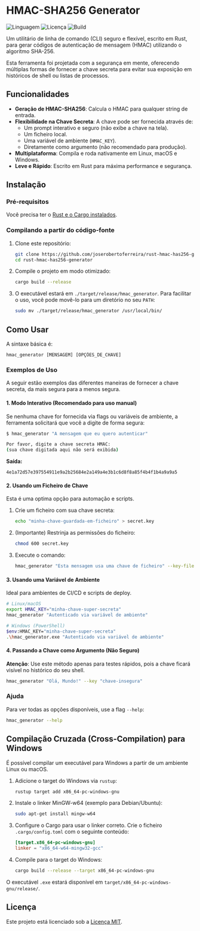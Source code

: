 # HMAC-SHA256 Generator

![Linguagem](https://img.shields.io/badge/language-Rust-orange.svg)
![Licença](https://img.shields.io/badge/license-MIT-blue.svg)
![Build](https://img.shields.io/badge/build-passing-brightgreen.svg)

Um utilitário de linha de comando (CLI) seguro e flexível, escrito em Rust, para gerar códigos de autenticação de mensagem (HMAC) utilizando o algoritmo SHA-256.

Esta ferramenta foi projetada com a segurança em mente, oferecendo múltiplas formas de fornecer a chave secreta para evitar sua exposição em históricos de shell ou listas de processos.

## Funcionalidades

- **Geração de HMAC-SHA256**: Calcula o HMAC para qualquer string de entrada.
- **Flexibilidade na Chave Secreta**: A chave pode ser fornecida através de:
  - Um prompt interativo e seguro (não exibe a chave na tela).
  - Um ficheiro local.
  - Uma variável de ambiente (`HMAC_KEY`).
  - Diretamente como argumento (não recomendado para produção).
- **Multiplataforma**: Compila e roda nativamente em Linux, macOS e Windows.
- **Leve e Rápido**: Escrito em Rust para máxima performance e segurança.

## Instalação

### Pré-requisitos

Você precisa ter o [Rust e o Cargo instalados](https://www.rust-lang.org/tools/install).

### Compilando a partir do código-fonte

1.  Clone este repositório:

    ```sh
    git clone https://github.com/joserobertoferreira/rust-hmac-has256-generator.git
    cd rust-hmac-has256-generator
    ```

2.  Compile o projeto em modo otimizado:

    ```sh
    cargo build --release
    ```

3.  O executável estará em `./target/release/hmac_generator`. Para facilitar o uso, você pode movê-lo para um diretório no seu `PATH`:
    ```sh
    sudo mv ./target/release/hmac_generator /usr/local/bin/
    ```

## Como Usar

A sintaxe básica é:

```
hmac_generator [MENSAGEM] [OPÇÕES_DE_CHAVE]
```

### Exemplos de Uso

A seguir estão exemplos das diferentes maneiras de fornecer a chave secreta, da mais segura para a menos segura.

#### 1. Modo Interativo (Recomendado para uso manual)

Se nenhuma chave for fornecida via flags ou variáveis de ambiente, a ferramenta solicitará que você a digite de forma segura:

```sh
$ hmac_generator "A mensagem que eu quero autenticar"

Por favor, digite a chave secreta HMAC:
(sua chave digitada aqui não será exibida)
```

**Saída:**

```
4e1a72d57e397554911e9a2b25684e2a149a4e3b1c6d8f8a85f4b4f1b4a9a9a5
```

#### 2. Usando um Ficheiro de Chave

Esta é uma optima opção para automação e scripts.

1.  Crie um ficheiro com sua chave secreta:
    ```sh
    echo "minha-chave-guardada-em-ficheiro" > secret.key
    ```
2.  (Importante) Restrinja as permissões do ficheiro:
    ```sh
    chmod 600 secret.key
    ```
3.  Execute o comando:
    ```sh
    hmac_generator "Esta mensagem usa uma chave de ficheiro" --key-file ./secret.key
    ```

#### 3. Usando uma Variável de Ambiente

Ideal para ambientes de CI/CD e scripts de deploy.

```sh
# Linux/macOS
export HMAC_KEY="minha-chave-super-secreta"
hmac_generator "Autenticado via variável de ambiente"

# Windows (PowerShell)
$env:HMAC_KEY="minha-chave-super-secreta"
.\hmac_generator.exe "Autenticado via variável de ambiente"
```

#### 4. Passando a Chave como Argumento (Não Seguro)

**Atenção**: Use este método apenas para testes rápidos, pois a chave ficará visível no histórico do seu shell.

```sh
hmac_generator "Olá, Mundo!" --key "chave-insegura"
```

### Ajuda

Para ver todas as opções disponíveis, use a flag `--help`:

```sh
hmac_generator --help
```

## Compilação Cruzada (Cross-Compilation) para Windows

É possível compilar um executável para Windows a partir de um ambiente Linux ou macOS.

1.  Adicione o target do Windows via `rustup`:

    ```sh
    rustup target add x86_64-pc-windows-gnu
    ```

2.  Instale o linker MinGW-w64 (exemplo para Debian/Ubuntu):

    ```sh
    sudo apt-get install mingw-w64
    ```

3.  Configure o Cargo para usar o linker correto. Crie o ficheiro `.cargo/config.toml` com o seguinte conteúdo:

    ```toml
    [target.x86_64-pc-windows-gnu]
    linker = "x86_64-w64-mingw32-gcc"
    ```

4.  Compile para o target do Windows:
    ```sh
    cargo build --release --target x86_64-pc-windows-gnu
    ```

O executável `.exe` estará disponível em `target/x86_64-pc-windows-gnu/release/`.

## Licença

Este projeto está licenciado sob a [Licença MIT](LICENSE).
